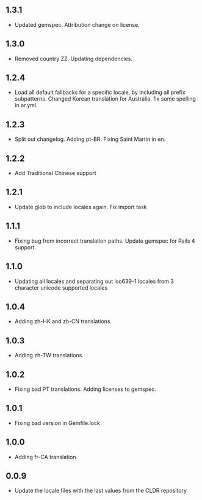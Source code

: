 ## 1.3.1

- Updated gemspec. Attribution change on license.

## 1.3.0

- Removed country ZZ. Updating dependencies.

## 1.2.4

- Load all default fallbacks for a specific locale, by including all prefix subpatterns. Changed Korean translation for Australia. fix some spelling in ar.yml.

## 1.2.3

- Split out changelog. Adding pt-BR. Fixing Saint Martin in en.

## 1.2.2

- Add Traditional Chinese support

## 1.2.1

- Update glob to include locales again. Fix import task

## 1.1.1

- Fixing bug from incorrect translation paths. Update gemspec for Rails 4 support.

## 1.1.0

- Updating all locales and separating out iso639-1 locales from 3 character unicode supported locales

## 1.0.4

- Adding zh-HK and zh-CN translations.

## 1.0.3

- Adding zh-TW translations.

## 1.0.2

- Fixing bad PT translations. Adding licenses to gemspec.

## 1.0.1

- Fixing bad version in Gemfile.lock

## 1.0.0

- Adding fr-CA translation

## 0.0.9

- Update the locale files with the last values from the CLDR repository
